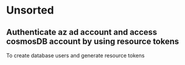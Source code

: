 # Unsorted

## Authenticate az ad account and access cosmosDB account by using resource tokens

To create database users and generate resource tokens
